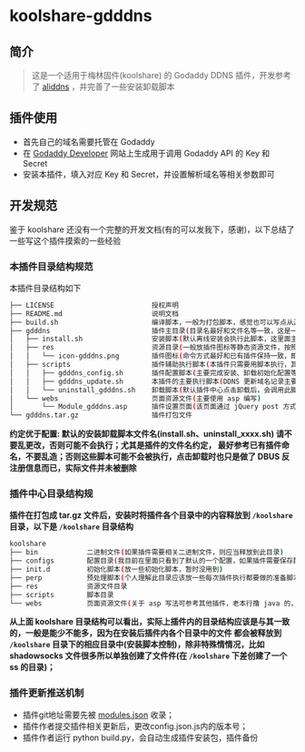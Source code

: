 # koolshare-gdddns

## 简介 

> 这是一个适用于梅林固件(koolshare) 的 Godaddy DDNS 插件，开发参考了 [aliddns](https://github.com/kyriosli/koolshare-aliddns) ，并完善了一些安装卸载脚本

## 插件使用

- 首先自己的域名需要托管在 Godaddy
- 在 [Godaddy Developer](https://developer.godaddy.com/keys/) 网站上生成用于调用 Godaddy API 的 Key 和 Secret
- 安装本插件，填入对应 Key 和 Secret，并设置解析域名等相关参数即可

## 开发规范

鉴于 koolshare 还没有一个完整的开发文档(有的可以发我下，感谢)，以下总结了一些写这个插件摸索的一些经验


### 本插件目录结构规范

本插件目录结构如下

``` sh
├── LICENSE                        授权声明
├── README.md                      说明文档
├── build.sh                       编译脚本，一般为打包脚本，感觉也可以写点从源码编译的动作
├── gdddns                         插件主目录(目录名最好和文件名等一致，这是一种默认的约定，暂不确定乱写会不会有问题)
│   ├── install.sh                 安装脚本(默认离线安装会执行此脚本，这里面主要是向 DBUS 注册当前插件状态以及复制文件等)
│   ├── res                        资源目录(一般放插件图标等静态资源文件，按照 web 开发的理解这里面可以放 js、css 等)
│   │   └── icon-gdddns.png        插件图标(命令方式最好和已有插件保持一致，即 icon-xxxx，图片格式暂不确定是否有要求，感觉应该没有)
│   ├── scripts                    插件辅助执行脚本(本插件只需要用脚本执行，其他插件如 shadowsocks 等有二进制执行文件，这里面放的都是辅助脚本)
│   │   ├── gdddns_config.sh       插件配置脚本(主要完成安装、卸载初始化配置等)
│   │   ├── gdddns_update.sh       本插件的主要执行脚本(DDNS 更新域名记录主要从这里执行)
│   │   └── uninstall_gdddns.sh    卸载脚本(默认插件中心点击卸载后，会调用此脚本，主要执行反注册 DBUS 信息和删除插件文件)
│   └── webs                       页面资源文件(主要使用 asp 编写)
│       └── Module_gdddns.asp      插件设置页面(该页面通过 jQuery post 方式调用后端脚本，同时页面内可以使用标签动态调用 DBUS)
└── gdddns.tar.gz                  插件打包文件
```

**约定优于配置: 默认的安装卸载脚本文件名(install.sh、uninstall_xxxx.sh) 请不要乱更改，否则可能不会执行；尤其是插件的文件名约定，
最好参考已有插件命名，不要乱造；否则这些脚本可能不会被执行，点击卸载时也只是做了 DBUS 反注册信息而已，实际文件并未被删除**


### 插件中心目录结构规

**插件在打包成 tar.gz 文件后，安装时将插件各个目录中的内容释放到 `/koolshare` 目录，以下是 `/koolshare` 目录结构**


``` sh
koolshare
├── bin            二进制文件(如果插件需要相关二进制文件，则应当释放到此目录)
├── configs        配置目录(我目前在里面只看到了默认的一个配置，如果插件需要保存配置也可以持久化到此目录，一般为 json 文件)
├── init.d         初始化脚本(放一些初始化脚本，暂时没用到)
├── perp           预处理脚本(个人理解此目录应该放一些每次插件执行都要做的准备脚本)
├── res            资源文件目录
├── scripts        脚本目录
└── webs           页面资源文件(关于 asp 写法可参考其他插件，老本行撸 java 的，感觉跟 jsp 一样...)
```

**从上面 koolshare 目录结构可以看出，实际上插件内的目录结构应该是与其一致的，一般是能少不能多，因为在安装后插件内各个目录中的文件
都会被释放到 `/koolshare` 目录下的相应目录中(安装脚本控制)，除非特殊情情况，比如 shadowsocks 文件很多所以单独创建了文件件(在 `/koolshare`
下差创建了一个 ss 的目录)；**

### 插件更新推送机制
- 插件git地址需要先被 [modules.json](https://github.com/koolshare/koolshare.github.io/blob/acelan_softcenter_ui/softcenter/modules.json) 收录；
- 插件作者提交插件相关更新后，更改config.json.js内的版本号；
- 插件作者运行 python build.py，会自动生成插件安装包，插件备份



















